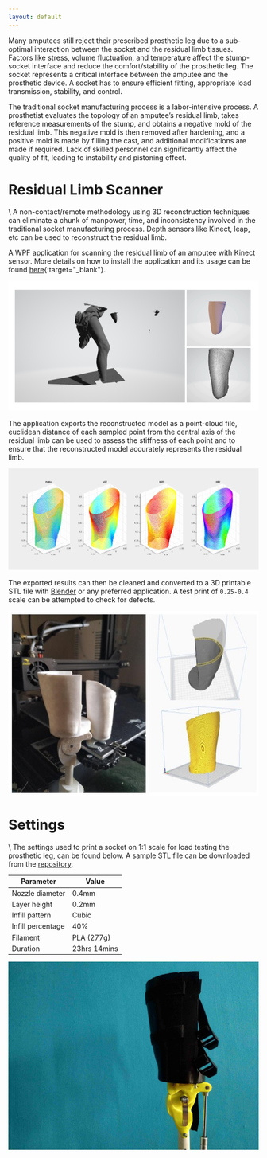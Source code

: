 ```yaml
---
layout: default
---
```


Many amputees still reject their prescribed prosthetic leg due to a sub-optimal interaction between the socket and the residual limb tissues. Factors like stress, volume fluctuation, and temperature affect the stump-socket interface and reduce the comfort/stability of the prosthetic leg. The socket represents a critical interface between the amputee and the prosthetic device. A socket has to ensure efficient fitting, appropriate load transmission, stability, and control. 

The traditional socket manufacturing process is a labor-intensive process. A prosthetist evaluates the topology of an amputee’s residual limb, takes reference measurements of the stump, and obtains a negative mold of the residual limb. This negative mold is then removed after hardening, and a positive mold is made by filling the cast, and additional modifications are made if required. Lack of skilled personnel can significantly affect the quality of fit, leading to instability and pistoning effect.

# Residual Limb Scanner

\\
A non-contact/remote methodology using 3D reconstruction techniques can eliminate a chunk of manpower, time, and inconsistency involved in the traditional socket manufacturing process. Depth sensors like Kinect, leap, etc can be used to reconstruct the residual limb.

A WPF application for scanning the residual limb of an amputee with Kinect sensor. More details on how to install the application and its usage can be found [here](https://github.com/homebrew-bionics/Residual-Limb-Scanner){:target="_blank"}.

![rlscanner](assets/img/rlscanner.png)

The application exports the reconstructed model as a point-cloud file, euclidean distance of each sampled point from the central axis of the residual limb can be used to assess the stiffness of each point and to ensure that the reconstructed model accurately represents the residual limb.

![matlab](assets/img/res_matlab.jpg)

The exported results can then be cleaned and converted to a 3D printable STL file with [Blender](https://www.blender.org/) or any preferred application. A test print of ``0.25-0.4`` scale can be attempted to check for defects.

![testprint](assets/img/test_print.jpg)

# Settings

\\
The settings used to print a socket on 1:1 scale for load testing the prosthetic leg, can be found below. A sample STL file can be downloaded from the [repository](https://github.com/homebrew-bionics/Residual-Limb-Scanner).

| Parameter | Value |
| ----------- | ----------- |
| Nozzle diameter | 0.4mm |
| Layer height | 0.2mm |
| Infill pattern | Cubic |
| Infill percentage | 40% |
| Filament | PLA (277g) |
| Duration | 23hrs 14mins |

![socket](assets/img/socket.jpg)
